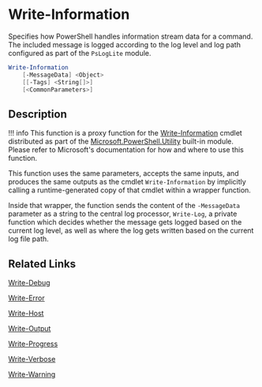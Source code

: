 # Write-Information

Specifies how PowerShell handles information stream data for a command. The included message is logged according to the log level and log path configured as part of the `PsLogLite` module.

```powershell
Write-Information
    [-MessageData] <Object>
    [[-Tags] <String[]>]
    [<CommonParameters>]
```

## Description

!!! info
    This function is a proxy function for the [Write-Information](https://docs.microsoft.com/en-us/powershell/module/microsoft.powershell.utility/write-information) cmdlet distributed as part of the [Microsoft.PowerShell.Utility](https://docs.microsoft.com/en-us/powershell/module/microsoft.powershell.utility/) built-in module. Please refer to Microsoft's documentation for how and where to use this function.

This function uses the same parameters, accepts the same inputs, and produces the same outputs as the cmdlet `Write-Information` by implicitly calling a runtime-generated copy of that cmdlet within a wrapper function.

Inside that wrapper, the function sends the content of the `-MessageData` parameter as a string to the central log processor, `Write-Log`, a private function which decides whether the message gets logged based on the current log level, as well as where the log gets written based on the current log file path.

## Related Links

[Write-Debug](./Write-Debug.md)

[Write-Error](./Write-Error.md)

[Write-Host](./Write-Host.md)

[Write-Output](./Write-Output.md)

[Write-Progress](./Write-Progress.md)

[Write-Verbose](./Write-Verbose.md)

[Write-Warning](./Write-Warning.md)